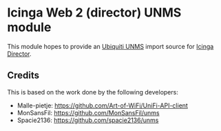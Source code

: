 Icinga Web 2 (director) UNMS module
====================================================

This module hopes to provide an [Ubiquiti UNMS](https://unms.com) import source
for [Icinga Director](https://github.com/Icinga/icingaweb2-module-director).

## Credits

This is based on the work done by the following developers:
- Malle-pietje: https://github.com/Art-of-WiFi/UniFi-API-client
- MonSansFil: https://github.com/MonSansFil/unms
- Spacie2136: https://github.com/spacie2136/unms
